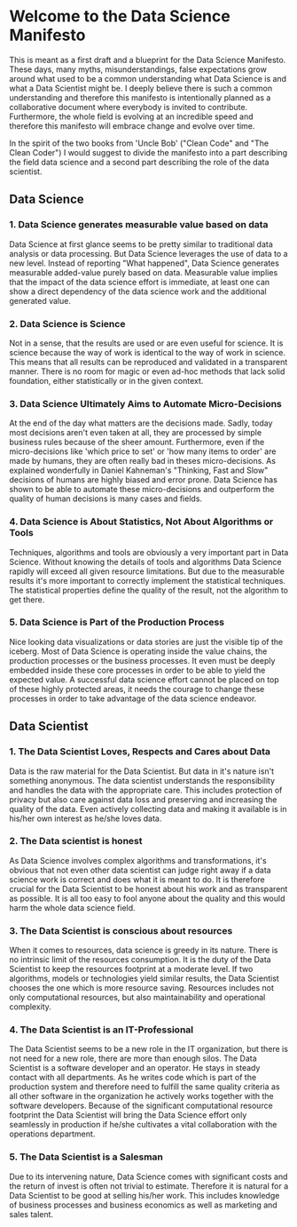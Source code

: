 # Welcome to the Data Science Manifesto
This is meant as a first draft and a blueprint for the Data Science Manifesto. These days, many myths, misunderstandings, false expectations grow around what used to be a common understanding what Data Science is and what a Data Scientist might be. I deeply believe there is such a common understanding and therefore this manifesto is intentionally planned as a collaborative document where everybody is invited to contribute. Furthermore, the whole field is evolving at an incredible speed and therefore this manifesto will embrace change and evolve over time.

In the spirit of the two books from 'Uncle Bob' ("Clean Code" and "The Clean Coder") I would suggest to divide the manifesto into a part describing the field data science and a second part describing the role of the data scientist.

## Data Science

### 1. Data Science generates measurable value based on data

Data Science at first glance seems to be pretty similar to traditional data analysis or data processing. But Data Science leverages the use of data to a new level. Instead of reporting "What happened", Data Science generates measurable added-value purely based on data. Measurable value implies that the impact of the data science effort is immediate, at least one can show a direct dependency of the data science work and the additional generated value.

### 2. Data Science is Science

Not in a sense, that the results are used or are even useful for science. It is science because the way of work is identical to the way of work in science. This means that all results can be reproduced and validated in a transparent manner. There is no room for magic or even ad-hoc methods that lack solid foundation, either statistically or in the given context.

### 3. Data Science Ultimately Aims to Automate Micro-Decisions

At the end of the day what matters are the decisions made. Sadly, today most decisions aren't even taken at all, they are processed by simple business rules because of the sheer amount. Furthermore, even if the micro-decisions like 'which price to set' or 'how many items to order' are made by humans, they are often really bad in theses micro-decisions. As explained wonderfully in Daniel Kahneman's "Thinking, Fast and Slow" decisions of humans are highly biased and error prone. Data Science has shown to be able to automate these micro-decisions and outperform the quality of human decisions is many cases and fields.

### 4. Data Science is About Statistics, Not About Algorithms or Tools

Techniques, algorithms and tools are obviously a very important part in Data Science. Without knowing the details of tools and algorithms Data Science rapidly will exceed all given resource limitations. But due to the measurable results it's more important to correctly implement the statistical techniques. The statistical properties define the quality of the result, not the algorithm to get there.

### 5. Data Science is Part of the Production Process

Nice looking data visualizations or data stories are just the visible tip of the iceberg. Most of Data Science is operating inside the value chains, the production processes or the business processes. It even must be deeply embedded inside these core processes in order to be able to yield the expected value. A successful data science effort cannot be placed on top of these highly protected areas, it needs the courage to change these processes in order to take advantage of the data science endeavor.

## Data Scientist

### 1. The Data Scientist Loves, Respects and Cares about Data

Data is the raw material for the Data Scientist. But data in it's nature isn't something anonymous. The data scientist understands the responsibility and handles the data with the appropriate care. This includes protection of privacy but also care against data loss and preserving and increasing the quality of the data. Even actively collecting data and making it available is in his/her own interest as he/she loves data.

### 2. The Data scientist is honest

As Data Science involves complex algorithms and transformations, it's obvious that not even other data scientist can judge right away if a data science work is correct and does what it is meant to do. It is therefore crucial for the Data Scientist to be honest about his work and as transparent as possible. It is all too easy to fool anyone about the quality and this would harm the whole data science field.

### 3. The Data Scientist is conscious about resources

When it comes to resources, data science is greedy in its nature. There is no intrinsic limit of the resources consumption. It is the duty of the Data Scientist to keep the resources footprint at a moderate level. If two algorithms, models or technologies yield similar results, the Data Scientist chooses the one which is more resource saving. Resources includes not only computational resources, but also maintainability and operational complexity. 

### 4. The Data Scientist is an IT-Professional

The Data Scientist seems to be a new role in the IT organization, but there is not need for a new role, there are more than enough silos. The Data Scientist is a software developer and an operator. He stays in steady contact with all departments. As he writes code which is part of the production system and therefore need to fulfill the same quality criteria as all other software in the organization he actively works together with the software developers. Because of the significant computational resource footprint the Data Scientist will bring the Data Science effort only seamlessly in production if he/she cultivates a vital collaboration with the operations department. 

### 5. The Data Scientist is a Salesman

Due to its intervening nature, Data Science comes with significant costs and the return of invest is often not trivial to estimate. Therefore it is natural for a Data Scientist to be good at selling his/her work. This includes knowledge of business processes and business economics as well as marketing and sales talent. 
